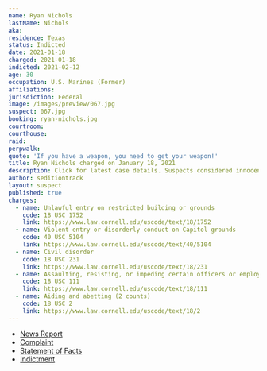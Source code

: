```yaml
---
name: Ryan Nichols
lastName: Nichols
aka:
residence: Texas
status: Indicted
date: 2021-01-18
charged: 2021-01-18
indicted: 2021-02-12
age: 30
occupation: U.S. Marines (Former)
affiliations:
jurisdiction: Federal
image: /images/preview/067.jpg
suspect: 067.jpg
booking: ryan-nichols.jpg
courtroom:
courthouse:
raid:
perpwalk:
quote: 'If you have a weapon, you need to get your weapon!'
title: Ryan Nichols charged on January 18, 2021
description: Click for latest case details. Suspects considered innocent until proven guilty.
author: seditiontrack
layout: suspect
published: true
charges:
  - name: Unlawful entry on restricted building or grounds
    code: 18 USC 1752
    link: https://www.law.cornell.edu/uscode/text/18/1752
  - name: Violent entry or disorderly conduct on Capitol grounds
    code: 40 USC 5104
    link: https://www.law.cornell.edu/uscode/text/40/5104
  - name: Civil disorder
    code: 18 USC 231
    link: https://www.law.cornell.edu/uscode/text/18/231
  - name: Assaulting, resisting, or impeding certain officers or employees
    code: 18 USC 111
    link: https://www.law.cornell.edu/uscode/text/18/111
  - name: Aiding and abetting (2 counts)
    code: 18 USC 2
    link: https://www.law.cornell.edu/uscode/text/18/2
---
```


- [News Report](https://ksla.com/2021/01/19/east-texans-accused-taking-part-us-capitol-siege-charged-with-federal-crimes/)
- [Complaint](https://www.justice.gov/opa/page/file/1356241/download)
- [Statement of Facts](https://www.justice.gov/opa/page/file/1356236/download)
- [Indictment](https://www.justice.gov/usao-dc/case-multi-defendant/file/1367311/download)
